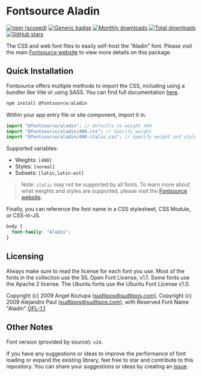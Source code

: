 # Fontsource Aladin

[![npm (scoped)](https://img.shields.io/npm/v/@fontsource/aladin?color=brightgreen)](https://www.npmjs.com/package/@fontsource/aladin) [![Generic badge](https://img.shields.io/badge/fontsource-passing-brightgreen)](https://github.com/fontsource/fontsource) [![Monthly downloads](https://badgen.net/npm/dm/@fontsource/aladin)](https://github.com/fontsource/fontsource) [![Total downloads](https://badgen.net/npm/dt/@fontsource/aladin)](https://github.com/fontsource/fontsource) [![GitHub stars](https://img.shields.io/github/stars/fontsource/fontsource.svg?style=social&label=Star)](https://github.com/fontsource/fontsource/stargazers)

The CSS and web font files to easily self-host the “Aladin” font. Please visit the main [Fontsource website](https://fontsource.org/fonts/aladin) to view more details on this package.

## Quick Installation

Fontsource offers multiple methods to import the CSS, including using a bundler like Vite or using SASS. You can find full documentation [here](https://fontsource.org/docs/getting-started/introduction).

```javascript
npm install @fontsource/aladin
```

Within your app entry file or site component, import it in.

```javascript
import "@fontsource/aladin"; // Defaults to weight 400
import "@fontsource/aladin/400.css"; // Specify weight
import "@fontsource/aladin/400-italic.css"; // Specify weight and style
```

Supported variables:
- Weights: `[400]`
- Styles: `[normal]`
- Subsets: `[latin,latin-ext]`

> Note: `italic` may not be supported by all fonts. To learn more about what weights and styles are supported, please visit the [Fontsource website](https://fontsource.org/fonts/aladin).

Finally, you can reference the font name in a CSS stylesheet, CSS Module, or CSS-in-JS.

```css
body {
  font-family: "Aladin";
}
```

## Licensing
Always make sure to read the license for each font you use. Most of the fonts in the collection use the SIL Open Font License, v1.1. Some fonts use the Apache 2 license. The Ubuntu fonts use the Ubuntu Font License v1.0.

Copyright (c) 2009 Angel Koziupa (sudtipos@sudtipos.com), Copyright (c) 2009 Alejandro Paul (sudtipos@sudtipos.com), with Reserved Font Name "Aladin"
[OFL-1.1](https://openfontlicense.org)

## Other Notes
Font version (provided by source): `v24`.

If you have any suggestions or ideas to improve the performance of font loading or expand the existing library, feel free to star and contribute to this repository. You can share your suggestions or ideas by creating an [issue](https://github.com/fontsource/fontsource/issues).